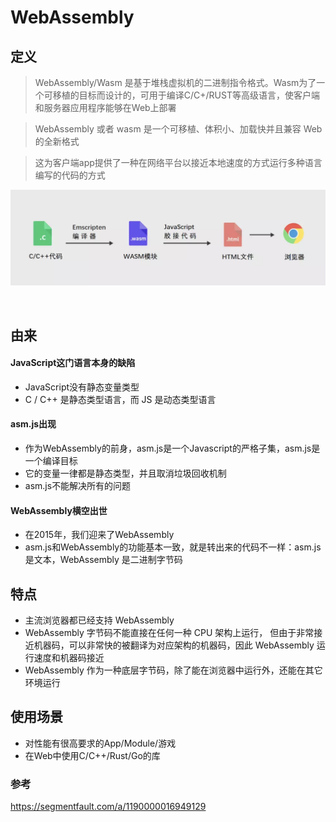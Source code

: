 # WebAssembly

## 定义
> WebAssembly/Wasm 是基于堆栈虚拟机的二进制指令格式。Wasm为了一个可移植的目标而设计的，可用于编译C/C+/RUST等高级语言，使客户端和服务器应用程序能够在Web上部署

> WebAssembly 或者 wasm 是一个可移植、体积小、加载快并且兼容 Web 的全新格式

> 这为客户端app提供了一种在网络平台以接近本地速度的方式运行多种语言编写的代码的方式

![life circle](/images/wasm.png)


<br/>

## 由来
#### JavaScript这门语言本身的缺陷
* JavaScript没有静态变量类型
* C / C++ 是静态类型语言，而 JS 是动态类型语言

#### asm.js出现
* 作为WebAssembly的前身，asm.js是一个Javascript的严格子集，asm.js是一个编译目标
* 它的变量一律都是静态类型，并且取消垃圾回收机制
* asm.js不能解决所有的问题

#### WebAssembly横空出世
* 在2015年，我们迎来了WebAssembly
* asm.js和WebAssembly的功能基本一致，就是转出来的代码不一样：asm.js 是文本，WebAssembly 是二进制字节码

## 特点
* 主流浏览器都已经支持 WebAssembly
* WebAssembly 字节码不能直接在任何一种 CPU 架构上运行， 但由于非常接近机器码，可以非常快的被翻译为对应架构的机器码，因此 WebAssembly 运行速度和机器码接近
* WebAssembly 作为一种底层字节码，除了能在浏览器中运行外，还能在其它环境运行

## 使用场景
* 对性能有很高要求的App/Module/游戏
* 在Web中使用C/C++/Rust/Go的库

### 参考
https://segmentfault.com/a/1190000016949129
